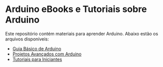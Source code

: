 # Arduino eBooks e Tutoriais sobre Arduino

Este repositório contém materiais para aprender Arduino. Abaixo estão os arquivos disponíveis:

- [Guia Básico de Arduino](ebooks/guia-basico-arduino.pdf)
- [Projetos Avançados com Arduino](ebooks/projetos-avancados-arduino.pdf)
- [Tutoriais para Iniciantes](tutoriais/tutorial-iniciantes.pdf)
